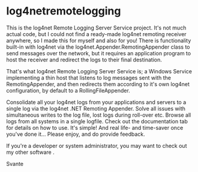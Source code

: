 # log4netremotelogging
This is the log4net Remote Logging Server Service project. It's not much actual code, but I could not find a ready-made log4net remoting receiver anywhere, so I made this for myself and also for you!
There is functionality built-in with log4net via the log4net.Appender.RemotingAppender class to send messages over the network, but it requires an application program to host the receiver and redirect the logs to their final destination.

That's what log4net Remote Logging Server Service is; a Windows Service implementing a thin host that listens to log messages sent with the RemotingAppender, and then redirects them according to it's own log4net configuration, by default to a RollingFileAppender.

Consolidate all your log4net logs from your applications and servers to a single log via the log4net .NET Remoting Appender.
Solve all issues with simultaneous writes to the log file, lost logs during roll-over etc.
Browse all logs from all systems in a single logfile.
Check out the documentation tab for details on how to use. It's simple! And real life- and time-saver once you've done it...
Please enjoy, and do provide feedback.

If you're a developer or system administrator, you may want to check out my other software .

Svante

